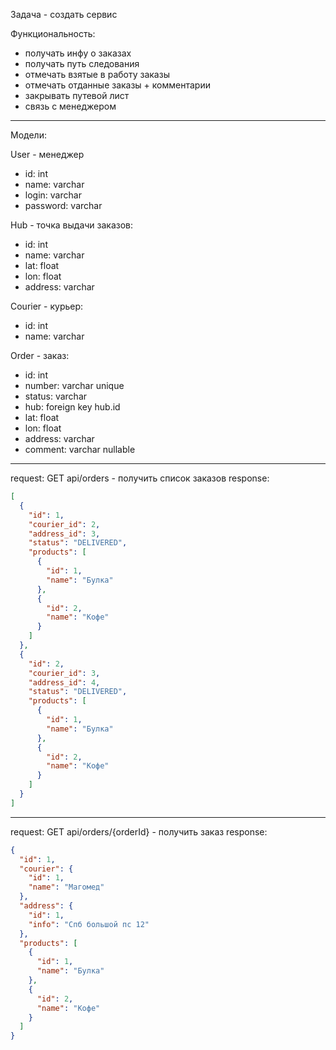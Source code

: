 Задача - создать сервис

Функциональность:

- получать инфу о заказах
- получать путь следования
- отмечать взятые в работу заказы
- отмечать отданные заказы + комментарии
- закрывать путевой лист
- связь с менеджером

---
Модели:

User - менеджер

- id: int
- name: varchar
- login: varchar
- password: varchar

Hub - точка выдачи заказов:

- id: int
- name: varchar
- lat: float
- lon: float
- address: varchar

Courier - курьер:

- id: int
- name: varchar

Order - заказ:

- id: int
- number: varchar unique
- status: varchar
- hub: foreign key hub.id
- lat: float
- lon: float
- address: varchar
- comment: varchar nullable

---
request: GET api/orders - получить список заказов
response:

```json
[
  {
    "id": 1,
    "courier_id": 2,
    "address_id": 3,
    "status": "DELIVERED",
    "products": [
      {
        "id": 1,
        "name": "Булка"
      },
      {
        "id": 2,
        "name": "Кофе"
      }
    ]
  },
  {
    "id": 2,
    "courier_id": 3,
    "address_id": 4,
    "status": "DELIVERED",
    "products": [
      {
        "id": 1,
        "name": "Булка"
      },
      {
        "id": 2,
        "name": "Кофе"
      }
    ]
  }
]
```

---
request: GET api/orders/{orderId} - получить заказ
response:

```json
{
  "id": 1,
  "courier": {
    "id": 1,
    "name": "Магомед"
  },
  "address": {
    "id": 1,
    "info": "Спб большой пс 12"
  },
  "products": [
    {
      "id": 1,
      "name": "Булка"
    },
    {
      "id": 2,
      "name": "Кофе"
    }
  ]
}


```
